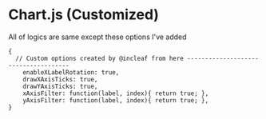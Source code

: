 # Chart.js (Customized)

All of logics are same except these options I've added
```javscript
{
  // Custom options created by @incleaf from here -------------------------------------
	enableXLabelRotation: true,
	drawXAxisTicks: true,
	drawYAxisTicks: true,
	xAxisFilter: function(label, index){ return true; },
	yAxisFilter: function(label, index){ return true; },
}
```
